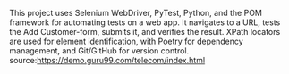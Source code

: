 This project uses Selenium WebDriver, PyTest, Python, and the POM framework for automating tests on a web app.
It navigates to a URL, tests the Add Customer-form, submits it, and verifies the result.
XPath locators are used for element identification, with Poetry for dependency management, and Git/GitHub for version control.
source:https://demo.guru99.com/telecom/index.html